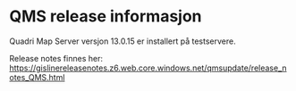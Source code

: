 # QMS release informasjon

Quadri Map Server versjon 13.0.15 er installert på testservere.

Release notes finnes her:
https://gislinereleasenotes.z6.web.core.windows.net/qmsupdate/release_notes_QMS.html
